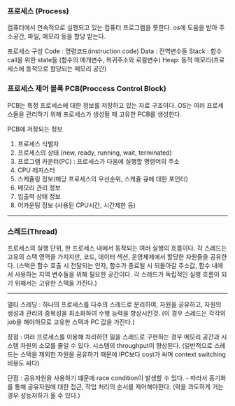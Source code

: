 ### 프로세스 (Process)

컴퓨터에서 연속적으로 실행되고 있는 컴퓨터 프로그램을 뜻한다.
os에 도움을 받아 주소공간, 파일, 메모리 등을 할당 받는다.

프로세스 구성
Code : 명령코드(instruction code)
Data : 전역변수들
Stack : 함수 call을 위한 state들 (함수의 매개변수, 복귀주소와 로컬변수)
Heap: 동적 메모리(프로세스에 동적으로 할당되는 메모리 공간)

### 프로세스 제어 블록 PCB(Proccess Control Block)

PCB는 특정 프로세스에 대한 정보를 저장하고 있는 자료 구조이다. 
OS는 여러 프로세스들을 관리하기 위해 프로세스가 생성될 때 고유한 PCB를 생성한다.

PCB에 저장되는 정보
1. 프로세스 식별자
2. 프로세스의 상태 (new, ready, running, wait, terminated)
3. 프로그램 카운터(PC) : 프로세스가 다음에 실행할 명령어의 주소
4. CPU 레지스터
5. 스케쥴링 정보(해당 프로세스의 우선순위, 스케쥴 큐에 대한 포인터)
6. 메모리 관리 정보
7. 입출력 상태 정보
8. 어카운팅 정보 (사용된 CPU시간, 시간제한 등)

---

### 스레드(Thread) 
프로세스의 실행 단위, 한 프로세스 내에서 동작되는 여러 실행의 흐름이다.
각 스레드는 고유의 스택 영역을 가지지만, 코드, 데이터 섹션, 운영체제에서 할당한 자원들을 공유한다. 
(스택은 함수 호출 시 전달되는 인자, 함수가 종료될 시 되돌아갈 주소값, 함수 내에서 사용하는 지역 변수들을 위해 필요한 공간이다. 각 스레드가
독립적인 실행 흐름이 되기 위해서는 고유한 스택을 가진다.)

--- 
멀티 스레딩 : 하나의 프로세스를 다수의 스레드로 분리하여, 자원을 공유하고, 자원의 생성과 관리의 중복성을 최소화하여 
수행 능력을 향상시킨것. (이 경우 스레드는 각각의 job을 해야하므로 고유한 스택과 PC 값을 가진다.)

장점 : 여러 프로세스를 이용해 처리하던 일을 스레드로 구현하는 경우 메모리 공간과 시스템 자원의 소모를 줄일 수 있다. 
      시스템의 throughput이 향상된다.
     (일반적으로 스레드는 스택을 제외한 자원을 공유하기 때문에 IPC보다 cost가 싸며 context switching 비용도 싸다) 
     
단점 : 공유자원을 사용하기 떄문에 race condition이 발생할 수 있다.
      - 따라서 동기화를 통해 공유자원에 대한 접근, 작업 처리의 순서를 제어해야한다. 
      (락을 과도하게 거는 경우 성능저하가 올 수 있다.)
    
